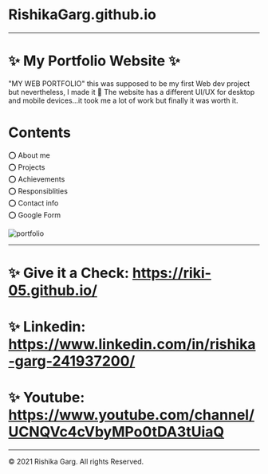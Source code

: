 # RishikaGarg.github.io
----------------------------------------------------------------------------------------------
# ✨  My Portfolio Website  ✨
"MY WEB PORTFOLIO" this was supposed to be my first Web dev project but nevertheless, I made it 🙌
The website has a different UI/UX for desktop and mobile devices...it took me a lot of work but  finally it was worth it.


# Contents
⭕ About me  
⭕ Projects  
⭕ Achievements  
⭕ Responsiblities  
⭕ Contact info  
⭕ Google Form  



![portfolio](https://user-images.githubusercontent.com/62802231/137528400-f8e5f721-84bc-43cf-b9b7-839d417c7431.png)

-------------------------------------------------------------------------------------

# ✨ Give it a Check: https://riki-05.github.io/

# ✨ Linkedin: https://www.linkedin.com/in/rishika-garg-241937200/

# ✨ Youtube: https://www.youtube.com/channel/UCNQVc4cVbyMPo0tDA3tUiaQ

-------------------------------------------------------------------------------------

© 2021 Rishika Garg. All rights Reserved.
